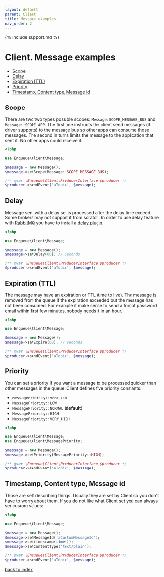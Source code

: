 ```yaml
---
layout: default
parent: Client
title: Message examples
nav_order: 2
---
```

{% include support.md %}

# Client. Message examples

* [Scope](#scope)
* [Delay](#delay)
* [Expiration (TTL)](#expiration-ttl)
* [Priority](#priority)
* [Timestamp, Content type, Message id](#timestamp-content-type-message-id)

## Scope

There are two two types possible scopes: `Message:SCOPE_MESSAGE_BUS` and `Message::SCOPE_APP`.
The first one instructs the client send messages (if driver supports) to the message bus so other apps can consume those messages.
The second in turns limits the message to the application that sent it. No other apps could receive it.

```php
<?php

use Enqueue\Client\Message;

$message = new Message();
$message->setScope(Message::SCOPE_MESSAGE_BUS);

/** @var \Enqueue\Client\ProducerInterface $producer */
$producer->sendEvent('aTopic', $message);
```

## Delay

Message sent with a delay set is processed after the delay time exceed.
Some brokers may not support it from scratch.
In order to use delay feature with [RabbitMQ](https://www.rabbitmq.com/) you have to install a [delay plugin](https://github.com/rabbitmq/rabbitmq-delayed-message-exchange).

```php
<?php

use Enqueue\Client\Message;

$message = new Message();
$message->setDelay(60); // seconds

/** @var \Enqueue\Client\ProducerInterface $producer */
$producer->sendEvent('aTopic', $message);
```

## Expiration (TTL)

The message may have an expiration or TTL (time to live).
The message is removed from the queue if the expiration exceeded but the message has not been consumed.
For example it make sense to send a forgot password email within first few minutes, nobody needs it in an hour.

```php
<?php

use Enqueue\Client\Message;

$message = new Message();
$message->setExpire(60); // seconds

/** @var \Enqueue\Client\ProducerInterface $producer */
$producer->sendEvent('aTopic', $message);
```

## Priority

You can set a priority If you want a message to be processed quicker than other messages in the queue.
Client defines five priority constants:

* `MessagePriority::VERY_LOW`
* `MessagePriority::LOW`
* `MessagePriority::NORMAL` (**default**)
* `MessagePriority::HIGH`
* `MessagePriority::VERY_HIGH`

```php
<?php

use Enqueue\Client\Message;
use Enqueue\Client\MessagePriority;

$message = new Message();
$message->setPriority(MessagePriority::HIGH);

/** @var \Enqueue\Client\ProducerInterface $producer */
$producer->sendEvent('aTopic', $message);
```

## Timestamp, Content type, Message id

Those are self describing things.
Usually they are set by Client so you don't have to worry about them.
If you do not like what Client set you can always set custom values:

```php
<?php

use Enqueue\Client\Message;

$message = new Message();
$message->setMessageId('aCustomMessageId');
$message->setTimestamp(time());
$message->setContentType('text/plain');

/** @var \Enqueue\Client\ProducerInterface $producer */
$producer->sendEvent('aTopic', $message);
```

[back to index](../index.md)
